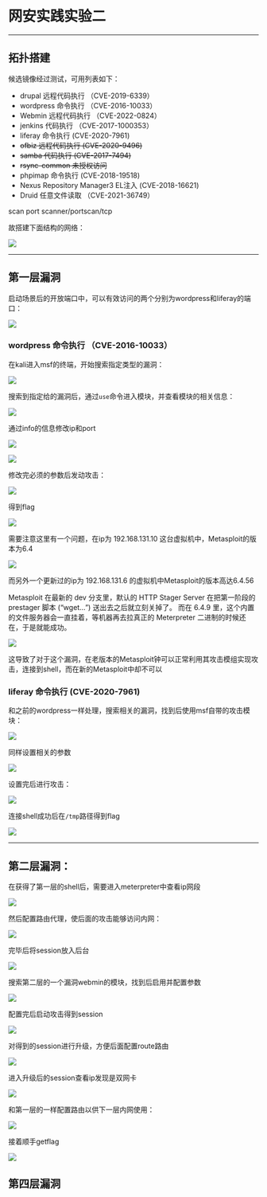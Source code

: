 
# 网安实践实验二
---
## 拓扑搭建
候选镜像经过测试，可用列表如下：

- drupal 远程代码执行 （CVE-2019-6339）
- wordpress 命令执行 （CVE-2016-10033）
- Webmin 远程代码执行 （CVE-2022-0824）
- jenkins 代码执行 （CVE-2017-1000353）
- liferay 命令执行 (CVE-2020-7961)
- ~~ofbiz 远程代码执行 (CVE-2020-9496)~~
- ~~samba 代码执行 (CVE-2017-7494)~~
- ~~rsync-common 未授权访问~~
- phpimap 命令执行 (CVE-2018-19518)
- Nexus Repository Manager3 EL注入 (CVE-2018-16621)
- Druid 任意文件读取 （CVE-2021-36749）

scan port scanner/portscan/tcp

故搭建下面结构的网络：

![](./img/网络结构.png)


---
## 第一层漏洞

启动场景后的开放端口中，可以有效访问的两个分别为wordpress和liferay的端口：

![](./img/初始端口对外开放情况.png)

### wordpress 命令执行 （CVE-2016-10033）

在kali进入msf的终端，开始搜索指定类型的漏洞：

![](./img/进入msf的终端并开始搜索漏洞.png)

搜索到指定给的漏洞后，通过`use`命令进入模块，并查看模块的相关信息：

![](./img/使用搜索到的模组并进行相应的信息查看.png)

通过info的信息修改ip和port

![](./img/wordpress修改ip和端口.png)

![](./img/wordpress修改ip和端口2.png)

修改完必须的参数后发动攻击：

![](./img/wordpress%20getshell.png)

得到flag

![](./img/攻破wordpress.png)


需要注意这里有一个问题，在ip为 192.168.131.10 这台虚拟机中，Metasploit的版本为6.4

![](./img/10verison.png)

而另外一个更新过的ip为 192.168.131.6 的虚拟机中Metasploit的版本高达6.4.56

Metasploit 在最新的 dev 分支里，默认的 HTTP Stager Server 在把第一阶段的 prestager 脚本 (“wget…”) 送出去之后就立刻关掉了。
而在 6.4.9 里，这个内置的文件服务器会一直挂着，等机器再去拉真正的 Meterpreter 二进制的时候还在，于是就能成功。

![](./img/6versin.png)

这导致了对于这个漏洞，在老版本的Metasploit钟可以正常利用其攻击模组实现攻击，连接到shell，而在新的Metasploit中却不可以



### liferay 命令执行 (CVE-2020-7961)

和之前的wordpress一样处理，搜索相关的漏洞，找到后使用msf自带的攻击模块：

![](./img/liferay漏洞模块.png)

同样设置相关的参数

![](./img/设置相关参数.png)

设置完后进行攻击：

![](./img/liferay启动后攻击成功.png)

连接shell成功后在`/tmp`路径得到flag

![](./img/liferay得到flag.png)

---


## 第二层漏洞：

在获得了第一层的shell后，需要进入meterpreter中查看ip网段

![](./img/发现第一层内网网段.png)

然后配置路由代理，使后面的攻击能够访问内网：

![](./img/第一层配置autoroute代理.png)

完毕后将session放入后台

![](./img/liferayshell放入后台.png)

搜索第二层的一个漏洞webmin的模块，找到后启用并配置参数

![](./img/webmin配置参数如下.png)

配置完后启动攻击得到session

![](./img/webmin开启sessions.png)

对得到的session进行升级，方便后面配置route路由

![](./img/webmin升级session.png)

进入升级后的session查看ip发现是双网卡

![](./img/webmin发现是双网卡.png)

和第一层的一样配置路由以供下一层内网使用：

![](./img/webmin配置路由.png)

接着顺手getflag

![](./img/webmingetflag.png)

## 第四层漏洞

